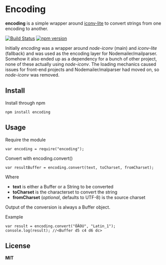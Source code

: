 Encoding
========

**encoding** is a simple wrapper around [iconv-lite](https://github.com/ashtuchkin/iconv-lite/) to convert strings from one encoding to another.

[![Build Status](https://secure.travis-ci.org/andris9/encoding.svg)](http://travis-ci.org/andris9/Nodemailer) [![npm version](https://badge.fury.io/js/encoding.svg)](http://badge.fury.io/js/encoding)

Initially *encoding* was a wrapper around *node-iconv* (main) and *iconv-lite* (fallback) and was used as the encoding layer for Nodemailer/mailparser. Somehow it also ended up as a dependency for a bunch of other project, none of these actually using *node-iconv*. The loading mechanics caused issues for front-end projects and Nodemailer/malparser had moved on, so *node-iconv* was removed.

Install
-------

Install through npm

    npm install encoding

Usage
-----

Require the module

    var encoding = require("encoding");

Convert with encoding.convert()

    var resultBuffer = encoding.convert(text, toCharset, fromCharset);

Where

-   **text** is either a Buffer or a String to be converted
-   **toCharset** is the characterset to convert the string
-   **fromCharset** (*optional*, defaults to UTF-8) is the source charset

Output of the conversion is always a Buffer object.

Example

    var result = encoding.convert("ÕÄÖÜ", "Latin_1");
    console.log(result); //<Buffer d5 c4 d6 dc>

License
-------

**MIT**

